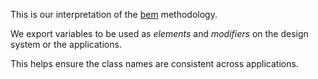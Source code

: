 This is our interpretation of the [bem](http://getbem.com/introduction/) methodology.

We export variables to be used as _elements_ and _modifiers_ on the design system or the applications.

This helps ensure the class names are consistent across applications.


